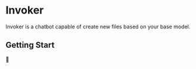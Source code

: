 # Invoker

Invoker is a chatbot capable of create new files based on your base model.

## Getting Start

:construction:
